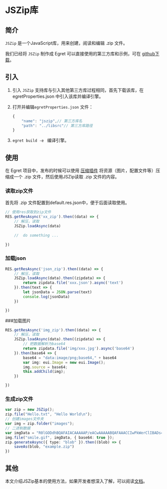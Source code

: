 # JSZip库



## 简介

`JSZip` 是一个JavaScript库，用来创建，阅读和编辑 .zip 文件。

我们已经将 `JSZip` 制作成 Egret 可以直接使用的第三方库和示例，可在 [github下载](https://github.com/egret-labs/egret-game-library/tree/master/jszip)。



## 引入

1. 引入 `JSZip` 支持库与引入其他第三方库过程相同，首先下载该库，在 egretProperties.json 中引入该库并编译引擎。


2. 打开并编辑`egretProperties.json` 文件：

   ```typescript
   {
       "name": "jszip",// 第三方库名
       "path": "../libsrc"// 第三方库路径   
   }
   ```

3. `egret build -e ` 编译引擎。



## 使用

在 Egret 项目中，发布的时候可以使用 [压缩插件](http://developer.egret.com/cn/github/egret-docs/Engine2D/cmdExtensionPlugin/api/index.html) 将资源（图片，配置文件等）压缩成一个 .zip 文件，然后使用JSZip读取 .zip 文件的内容。



### 读取zip文件
首先将 .zip 文件配置到default.res.json中，便于后面读取使用。

```typescript
// 使用res获取到zip文件
RES.getResAsync('xx_zip').then((data) => {
    // 解压，读取
    JSZip.loadAsync(data)
    
    //  do something ...
    
})
```



### 加载json

```typescript
RES.getResAsync('json_zip').then((data) => {
    // 解压，读取
    JSZip.loadAsync(data).then((zipdata) => {
        return zipdata.file('xxx.json').async('text')
    }).then(text => {
        let jsonData = JSON.parse(text)
        console.log(jsonData)
    })

})
```



###加载图片

```typescript
RES.getResAsync('img_zip').then((data) => {
    // 解压，读取
    JSZip.loadAsync(data).then((zipdata) => {
        // 把数据解析为base64
        return zipdata.file('img/xxx.jpg').async('base64')
    }).then(base64 => {
        base64 = "data:image/png;base64," + base64
        var img: eui.Image = new eui.Image();
        img.source = base64;
        this.addChild(img);
    })

})
```



### 生成zip文件

```typescript
var zip = new JSZip();
zip.file("Hello.txt", "Hello World\n");
// 创建images文件夹
var img = zip.folder("images");
// 二进制数据
var imgData = "R0lGODdhBQAFAIACAAAAAP/eACwAAAAABQAFAAACCIwPkWerClIBADs=";
img.file("smile.gif", imgData, { base64: true });
zip.generateAsync({ type: "blob" }).then((blob) => {
    saveAs(blob, "example.zip")
})
```







##  其他

本文介绍JSZip基本的使用方法，如果开发者想深入了解，可以阅读[文档](http://stuk.github.io/jszip/documentation/api_jszip.html)。